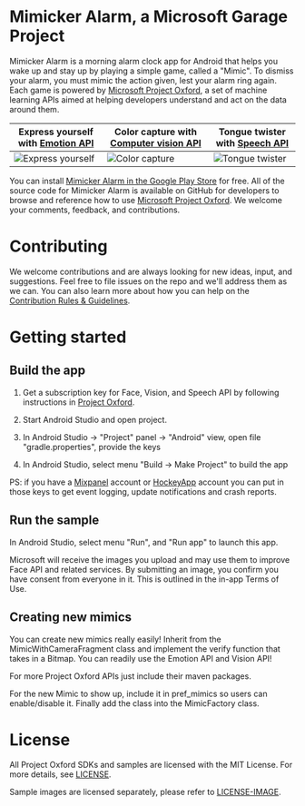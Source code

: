 Mimicker Alarm, a Microsoft Garage Project
====================================
Mimicker Alarm is a morning alarm clock app for Android that helps you wake up and stay up by playing a simple game, called a "Mimic". To dismiss your alarm, you must mimic the action given, lest your alarm ring again. Each game is powered by [Microsoft Project Oxford](<https://www.projectoxford.ai>), a set of machine learning APIs aimed at helping developers understand and act on the data around them.

Express yourself with [Emotion API](<https://www.projectoxford.ai/emotion>) | Color capture with [Computer vision API](<https://www.projectoxford.ai/vision>) | Tongue twister with [Speech API](<https://www.projectoxford.ai/speech>)
------------- | ------------- |  -------------
![Express yourself](http://i.imgur.com/Ud7pchO.jpg) | ![Color capture](http://i.imgur.com/Ud7pchO.jpg) | ![Tongue twister](http://i.imgur.com/Ud7pchO.jpgg)


You can install [Mimicker Alarm in the Google Play Store](<https://play.google.com/store/apps/details?id=com.microsoft.mimicker>) for free. All of the source code for Mimicker Alarm is available on GitHub for developers to browse and reference how to use [Microsoft Project Oxford](<https://www.projectoxford.ai>). We welcome your comments, feedback, and contributions.


Contributing
============
We welcome contributions and are always looking for new ideas, input, and
suggestions. Feel free to file issues on the repo and we'll address them as we can. You can also learn more about how you can help on the [Contribution
Rules & Guidelines](</CONTRIBUTING.md>).

Getting started
===============

Build the app
----------------

1. Get a subscription key for Face, Vision, and Speech API by following instructions in [Project Oxford](<https://www.projectoxford.ai/>).

2.  Start Android Studio and open project.

3.  In Android Studio -\> "Project" panel -\> "Android" view, open file "gradle.properties", provide the keys

4.  In Android Studio, select menu "Build -\> Make Project" to build the app

PS: if you have a [Mixpanel](<http://www.mixpanel.com>) account or [HockeyApp](<http://www.hockeyapp.net>) account you can put in those keys to get event logging, update notifications and crash reports.

Run the sample
--------------

In Android Studio, select menu "Run", and "Run app" to launch this app.

Microsoft will receive the images you upload and may use them to improve Face API and related services. By submitting an image, you confirm you have consent from everyone in it. This is outlined in the in-app Terms of Use.

Creating new mimics
-----------

You can create new mimics really easily!
Inherit from the MimicWithCameraFragment class and implement the verify function that takes in a Bitmap. You can readily use the Emotion API and Vision API!

For more Project Oxford APIs just include their maven packages.

For the new Mimic to show up, include it in pref_mimics so users can enable/disable it.
Finally add the class into the MimicFactory class.

License
=======

All Project Oxford SDKs and samples are licensed with the MIT License. For more details, see
[LICENSE](</LICENSE.md>).

Sample images are licensed separately, please refer to [LICENSE-IMAGE](</LICENSE-IMAGE.md>).
